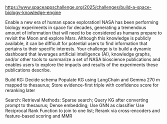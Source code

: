 https://www.spaceappschallenge.org/2025/challenges/build-a-space-biology-knowledge-engine

Enable a new era of human space exploration! NASA has been performing biology experiments in space for decades, generating a tremendous amount of information that will need to be considered as humans prepare to revisit the Moon and explore Mars. Although this knowledge is publicly available, it can be difficult for potential users to find information that pertains to their specific interests. Your challenge is to build a dynamic dashboard that leverages artificial intelligence (AI), knowledge graphs, and/or other tools to summarize a set of NASA bioscience publications and enables users to explore the impacts and results of the experiments these publications describe.

Build KG:
Decide schema
Populate KG using LangChain and Gemma 270 m mapped to thesaurus; Store evidence-first triple with confidence score for reranking later

Search:
Retrieval Methods: Sparse search; Query KG after converting prompt to thesaurus; Dense embedding; Use GNN as classifier
Use Reciprocal Rank Function to join to one list; Rerank via cross-encoders and feature-based scoring and MMR